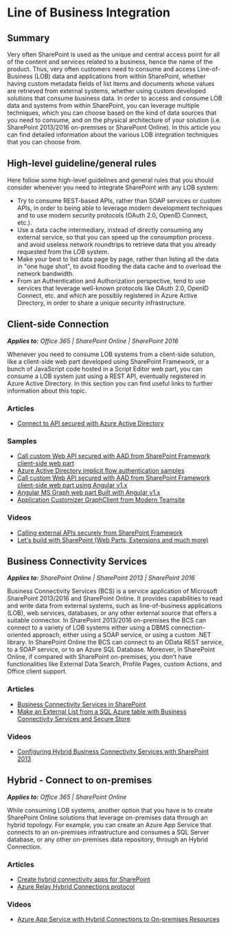 # Line of Business Integration

## Summary

Very often SharePoint is used as the unique and central access point for all of the content and services related to a business, hence the name of the product. Thus, very often customers need to consume and access Line-of-Business (LOB) data and applications from within SharePoint, whether having custom metadata fields of list items and documents whose values are retrieved from external systems, whether using custom developed solutions that consume business data.
In order to access and consume LOB data and systems from within SharePoint, you can leverage multiple techniques, which you can choose based on the kind of data sources that you need to consume, and on the physical architecture of your solution (i.e. SharePoint 2013/2016 on-premises or SharePoint Online). In this article you can find detailed information about the various LOB integration techniques that you can choose from.

## High-level guideline/general rules

Here follow some high-level guidelines and general rules that you should consider whenever you need to integrate SharePoint with any LOB system:

* Try to consume REST-based APIs, rather than SOAP services or custom APIs, in order to being able to leverage modern development techniques and to use modern security protocols (OAuth 2.0, OpenID Connect, etc.).
* Use a data cache intermediary, instead of directly consuming any external service, so that you can speed up the consumption process and avoid useless network roundtrips to retrieve data that you already requested from the LOB system.
* Make your best to list data page by page, rather than listing all the data in "one huge shot", to avoid flooding the data cache and to overload the network bandwidth.
* From an Authentication and Authorization perspective, tend to use services that leverage well-known protocols like OAuth 2.0, OpenID Connect, etc. and which are possibly registered in Azure Active Directory, in order to share a unique security infrastructure.

## Client-side Connection

_**Applies to:** Office 365 | SharePoint Online | SharePoint 2016_

Whenever you need to consume LOB systems from a client-side solution, like a client-side web part developed using SharePoint Framework, or a bunch of JavaScript code hosted in a Script Editor web part, you can consume a LOB system just using a REST API, eventually registered in Azure Active Directory. In this section you can find useful links to further information about this topic.

### Articles
* [Connect to API secured with Azure Active Directory](https://docs.microsoft.com/en-us/sharepoint/dev/spfx/web-parts/guidance/connect-to-api-secured-with-aad)

### Samples
* [Call custom Web API secured with AAD from SharePoint Framework client-side web part](https://github.com/SharePoint/sp-dev-fx-webparts/tree/master/samples/react-aad-webapi)
* [Azure Active Directory implicit flow authentication samples](https://github.com/SharePoint/sp-dev-fx-webparts/tree/master/samples/react-aad-implicitflow)
* [Call custom Web API secured with AAD from SharePoint Framework client-side web part using Angular v1.x](https://github.com/SharePoint/sp-dev-fx-webparts/tree/master/samples/angular-aad-webapi)
* [Angular MS Graph web part Built with Angular v1.x](https://github.com/SharePoint/sp-dev-fx-webparts/tree/master/samples/angular-msgraph)
* [Application Customizer GraphClient from Modern Teamsite](https://github.com/SharePoint/sp-dev-fx-extensions/tree/master/samples/js-application-graph-client)

### Videos
* [Calling external APIs securely from SharePoint Framework](https://www.youtube.com/watch?v=SDjKRfHA1nw)
* [Let's build with SharePoint (Web Parts, Extensions and much more)](https://myignite.microsoft.com/sessions/55180)

## Business Connectivity Services

_**Applies to:** SharePoint Online | SharePoint 2013 | SharePoint 2016_

Business Connectivity Services (BCS) is a service application of Microsoft SharePoint 2013/2016 and SharePoint Online. It provides capabilities to read and write data from external systems, such as line-of-business applications (LOB), web services, databases, or any other external source that offers a suitable connector.
In SharePoint 2013/2016 on-premises the BCS can connect to a variety of LOB systems either using a DBMS connection-oriented approach, either using a SOAP service, or using a custom .NET library.
In SharePoint Online the BCS can connect to an OData REST service, to a SOAP service, or to an Azure SQL Database.
Moreover, in SharePoint Online, if compared with SharePoint on-premises, you don't have functionalities like External Data Search, Profile Pages, custom Actions, and Office client support.

### Articles
* [Business Connectivity Services in SharePoint](https://docs.microsoft.com/en-us/sharepoint/dev/general-development/business-connectivity-services-in-sharepoint)
* [Make an External List from a SQL Azure table with Business Connectivity Services and Secure Store](https://support.office.com/en-us/article/Make-an-External-List-from-a-SQL-Azure-table-with-Business-Connectivity-Services-and-Secure-Store-466f3809-fde7-41f2-87f7-77d9fdadfc95?ui=en-US&rs=en-US&ad=US#__toc350352765)

### Videos
* [Configuring Hybrid Business Connectivity Services with SharePoint 2013](https://channel9.msdn.com/Events/SharePoint-Conference/2014/SPC319)

## Hybrid - Connect to on-premises

_**Applies to:** Office 365 | SharePoint Online_

While consuming LOB systems, another option that you have is to create SharePoint Online solutions that leverage on-premises data through an hybrid topology. For example, you can create an Azure App Service that connects to an on-premises infrastructure and consumes a SQL Server database, or any other on-premises data repository, through an Hybrid Connection.

### Articles
* [Create hybrid connectivity apps for SharePoint](https://docs.microsoft.com/en-us/sharepoint/dev/general-development/create-hybrid-connectivity-apps-for-sharepoint)
* [Azure Relay Hybrid Connections protocol](https://docs.microsoft.com/en-us/azure/service-bus-relay/relay-hybrid-connections-protocol)

### Videos
* [Azure App Service with Hybrid Connections to On-premises Resources](https://azure.microsoft.com/en-us/resources/videos/azure-app-service-with-hybrid-connections-to-on-premises-resources/)
